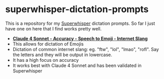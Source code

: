 # superwhisper-dictation-prompts
This is a repository for my [Superwhisper](https://superwhisper.com) dictation prompts. So far I just have one on here that I find works pretty well.

-  [**Claude 4 Sonnet - Accuracy - Speech to Emoji - Internet Slang**](https://github.com/mackid1993/superwhisper-dictation-prompts/blob/a6d0d14650c6798665b065970111e2c705593da3/Prompts/Claude%204%20Sonnet%20-%20Accuracy%20-%20Speech%20to%20Emoji%20-%20Internet%20Slang.xml)
  - This allows for dictation of Emojis
  - Dictation of common internet slang: eg. "ftw", "lol", "lmao", "rofl". Say the letters and they will be output in lowercase.
  - It has a high focus on accuracy
  - It works best with Claude 4 Sonnet and has been validated in Superwhisper
